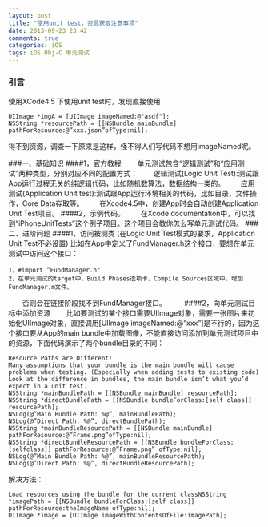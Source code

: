 ```yaml
---
layout: post
title: "使用unit test，资源获取注意事项"
date: 2013-09-23 23:42
comments: true
categories: iOS
tags: iOS Obj-C 单元测试
---
```


### 引言
 使用XCode4.5 下使用unit test时，发现直接使用
 ```
 UIImage *imgA = [UIImage imageNamed:@"asdf"];
 NSString *resourcePath = [[NSBundle mainBundle] pathForResource:@”xxx.json”ofType:nil];
 ```
 得不到资源，调查一下原来是这样，怪不得人们写代码不想用imageNamed呢。
 
 <!-- more -->

###一、基础知识
####1，官方教程
　　单元测试包含“逻辑测试”和“应用测试”两种类型，分别对应不同的配置方式：
　　逻辑测试(Logic Unit Test):测试跟App运行过程无关的纯逻辑代码，比如随机数算法，数据结构一类的。
　　应用测试(Application Unit test):测试跟App运行环境相关的代码，比如目录、文件操作，Core Data存取等。
　　在Xcode4.5中，创建App时会自动创建Application Unit Test项目。 
####2，示例代码。
　　在Xcode documentation中，可以找到“iPhoneUnitTests”这个例子项目。这个项目会教你怎么写单元测试代码。
###二、进阶问题
####1，访问被测类
(在Logic Unit Test模式的要求，Application Unit Test不必设置) 比如在App中定义了FundManager.h这个接口，要想在单元测试中访问这个接口：  

	1，#import ”FundManager.h"    
	2，在单元测试的target中，Build Phases选项卡，Compile Sources区域中，增加FundManager.m文件。  

　　否则会在链接阶段找不到FundManager接口。
　　
####2，向单元测试目标中添加资源
　　比如要测试的某个接口需要UIImage对象，需要一张图片来初始化UIImage对象，直接调用[UIImage imageNamed:@”xxx”]是不行的，因为这个接口要从App的main bundle中加载图像，不能直接访问添加到单元测试项目中的资源，下面代码演示了两个bundle目录的不同：

```
Resource Paths are Different!
Many assumptions that your bundle is the main bundle will cause problems when testing. (Especially when adding tests to existing code) Look at the difference in bundles, the main bundle isn’t what you’d expect in a unit test.
NSString *mainBundlePath = [[NSBundle mainBundle] resourcePath];
NSString *directBundlePath = [[NSBundle bundleForClass:[self class]] resourcePath];
NSLog(@”Main Bundle Path: %@”, mainBundlePath);
NSLog(@”Direct Path: %@”, directBundlePath);
NSString *mainBundleResourcePath = [[NSBundle mainBundle] pathForResource:@”Frame.png”ofType:nil];
NSString *directBundleResourcePath = [[NSBundle bundleForClass:[selfclass]] pathForResource:@”Frame.png” ofType:nil];
NSLog(@”Main Bundle Path: %@”, mainBundleResourcePath);
NSLog(@”Direct Path: %@”, directBundleResourcePath);
```
解决方法：
```
Load resources using the bundle for the current classNSString *imagePath = [[NSBundle bundleForClass:[self class]] pathForResource:theImageName ofType:nil]; 
UIImage *image = [UIImage imageWithContentsOfFile:imagePath];
```